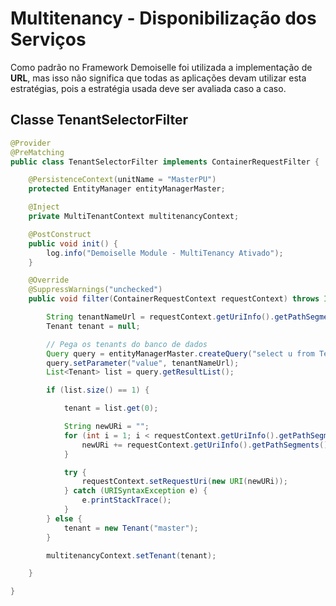# Multitenancy - Disponibilização dos Serviços
Como padrão no Framework Demoiselle foi utilizada a implementação de **URL**, mas isso não significa que todas as aplicações devam utilizar esta estratégias, pois a estratégia usada deve ser avaliada caso a caso.

## Classe TenantSelectorFilter

```java
@Provider
@PreMatching
public class TenantSelectorFilter implements ContainerRequestFilter {

	@PersistenceContext(unitName = "MasterPU")
	protected EntityManager entityManagerMaster;

	@Inject
	private MultiTenantContext multitenancyContext;

	@PostConstruct
	public void init() {
		log.info("Demoiselle Module - MultiTenancy Ativado");
	}

	@Override
	@SuppressWarnings("unchecked")
	public void filter(ContainerRequestContext requestContext) throws IOException {

		String tenantNameUrl = requestContext.getUriInfo().getPathSegments().get(0).toString();
		Tenant tenant = null;

		// Pega os tenants do banco de dados
		Query query = entityManagerMaster.createQuery("select u from Tenant u where u.name = :value", Tenant.class);
		query.setParameter("value", tenantNameUrl);
		List<Tenant> list = query.getResultList();

		if (list.size() == 1) {

			tenant = list.get(0);

			String newURi = "";
			for (int i = 1; i < requestContext.getUriInfo().getPathSegments().size(); i++) {
				newURi += requestContext.getUriInfo().getPathSegments().get(i).toString() + "/";
			}

			try {
				requestContext.setRequestUri(new URI(newURi));
			} catch (URISyntaxException e) {
				e.printStackTrace();
			}
		} else {
			tenant = new Tenant("master");
		}

		multitenancyContext.setTenant(tenant);

	}

}

```